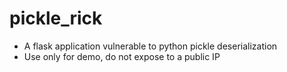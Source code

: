# pickle_rick
* A flask application vulnerable to python pickle deserialization
* Use only for demo, do not expose to a public IP
